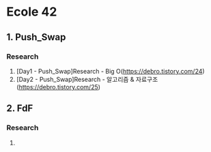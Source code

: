 # Ecole 42

## 1. Push_Swap
### Research
1. [Day1 - Push_Swap]Research - Big O(https://debro.tistory.com/24)
2. [Day2 - Push_Swap]Research - 알고리즘 & 자료구조(https://debro.tistory.com/25)



## 2. FdF
### Research
1. 
